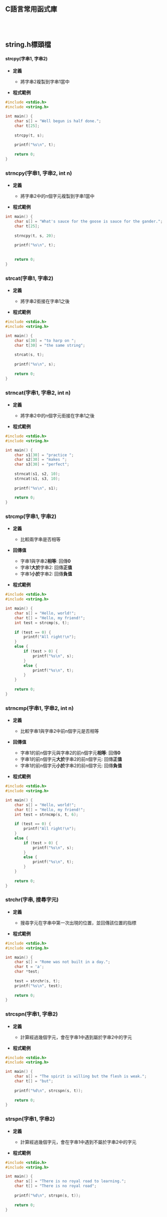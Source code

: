 ## C語言常用函式庫

<br>
<br>

## string.h標頭檔

#### strcpy(字串1, 字串2)

* **定義**
    * 將字串2複製到字串1當中

* **程式範例**

```c
#include <stdio.h>
#include <string.h>

int main() {
    char s[] = "Well begun is half done.";
    char t[25];
    
    strcpy(t, s);
    
    printf("%s\n", t);
    
    return 0;    
}
```

### strncpy(字串1, 字串2, int n)

* **定義**
    * 將字串2中的n個字元複製到字串1當中

* **程式範例**

```c
int main() {
    char s[] = "What's sauce for the goose is sauce for the gander.";
    char t[25];
    
    strncpy(t, s, 20);
    
    printf("%s\n", t);
    
    
    return 0;    
}
```

### strcat(字串1, 字串2)

* **定義**
    * 將字串2銜接在字串1之後

* **程式範例**

```c
#include <stdio.h>
#include <string.h>

int main() {
    char s[30] = "to harp on ";
    char t[30] = "the same string";
    
    strcat(s, t);
    
    printf("%s\n", s);
    
    return 0;    
}
```

### strncat(字串1, 字串2, int n)

* **定義**
    * 將字串2中的n個字元銜接在字串1之後

* **程式範例**

```c
#include <stdio.h>
#include <string.h>

int main() {
    char s1[30] = "practice ";
    char s2[30] = "makes ";
    char s3[30] = "perfect";
    
    strncat(s1, s2, 10);
    strncat(s1, s3, 10);
    
    printf("%s\n", s1);
    
    return 0;    
}
```

### strcmp(字串1, 字串2)

* **定義**
    * 比較兩字串是否相等

* **回傳值**
    * 字串1與字串2**相等**: 回傳**0**
    * 字串1**大於**字串2: 回傳**正值**
    * 字串1**小於**字串2: 回傳**負值**

* **程式範例**

```c
#include <stdio.h>
#include <string.h>

int main() {
    char s[] = "Hello, world!";
    char t[] = "Hello, my friend!";
    int test = strcmp(s, t);
    
    if (test == 0) {
        printf("All right!\n");
    }
    else {
        if (test > 0) {
            printf("%s\n", s);
        }
        else {
            printf("%s\n", t);
        }
    } 
    
    return 0;    
}
```

### strncmp(字串1, 字串2, int n)

* **定義**
    * 比較字串1與字串2中前n個字元是否相等

* **回傳值**
    * 字串1的前n個字元與字串2的前n個字元**相等**: 回傳**0**
    * 字串1的前n個字元**大於**字串2的前n個字元: 回傳**正值**
    * 字串1的前n個字元**小於**字串2的前n個字元: 回傳**負值**

* **程式範例**

```c
#include <stdio.h>
#include <string.h>

int main() {
    char s[] = "Hello, world!";
    char t[] = "Hello, my friend!";
    int test = strncmp(s, t, 6);
    
    if (test == 0) {
        printf("All right!\n");
    }
    else {
        if (test > 0) {
            printf("%s\n", s);
        }
        else {
            printf("%s\n", t);
        }
    } 
    
    return 0;    
}
```

### strchr(字串, 搜尋字元)

* **定義**
    * 搜尋字元在字串中第一次出現的位置，並回傳該位置的指標

* **程式範例**

```c
#include <stdio.h>
#include <string.h>

int main() {
    char s[] = "Rome was not built in a day.";
    char t = 'a';
    char *test;
    
    test = strchr(s, t);
    printf("%s\n", test);
     
    return 0;    
}
```

### strcspn(字串1, 字串2)

* **定義**
    * 計算經過幾個字元，會在字串1中遇到屬於字串2中的字元

* **程式範例**

```c
#include <stdio.h>
#include <string.h>

int main() {
    char s[] = "The spirit is willing but the flesh is weak.";
    char t[] = "but";
    
    printf("%d\n", strcspn(s, t));
    
    return 0;    
}
```

### strspn(字串1, 字串2)

* **定義**
    * 計算經過幾個字元，會在字串1中遇到不屬於字串2中的字元

* **程式範例**

```c
#include <stdio.h>
#include <string.h>

int main() {
    char s[] = "There is no royal road to learning.";
    char t[] = "There is no royal road";
    
    printf("%d\n", strspn(s, t));
    
    return 0;    
}
```

